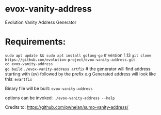 # evox-vanity-address
Evolution Vanity Address Generator

# Requirements:

`sudo apt update && sudo apt install golang-go`  # version 1.13
`git clone https://github.com/evolution-project/evox-vanity-address.git`  
`cd evox-vanity-address`  
`go build`
`./evox-vanity-address artfix` # the generator will find address starting with (ev) followed by the prefix
e.g Generated address will look like this: ```evartfix```

Binary file will be built: ```evox-vanity-address```  

options can be invoked: ```./evox-vanity-address --help```


Credits to: https://github.com/pwhelan/sumo-vanity-address/
